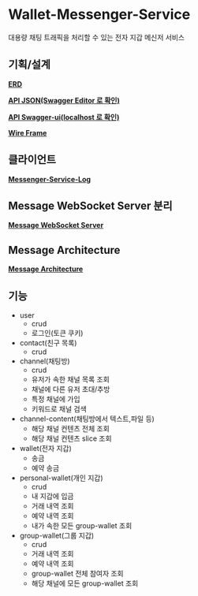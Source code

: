 # Wallet-Messenger-Service
대용량 채팅 트래픽을 처리할 수 있는 전자 지갑 메신저 서비스


## 기획/설계
[__ERD__](https://drive.google.com/file/d/1nBDsU-hqtFnShWmwQIzq7DGtEUvM4OBp/view?usp=sharing)

[__API JSON(Swagger Editor 로 확인)__](https://drive.google.com/file/d/1Hgo6lQtKiWRtMZcfOaxvvgNLZPNysiMy/view?usp=sharing)

[__API Swagger-ui(localhost 로 확인)__](http://localhost:8080/swagger-ui/index.html#/)

[__Wire Frame__](https://www.figma.com/file/vAopCC9aoIwLBkEUXbYimA/Wallet-Messenger-Service-WireFrame?type=design&mode=design&t=2ix1w3yDTcntv2pB-1)

## 클라이언트
[__Messenger-Service-Log__](https://github.com/cornpip/messenger-service-log)

## Message WebSocket Server 분리

[__Message WebSocket Server__](https://github.com/cornpip/message_kafka)

## Message Architecture
[__Message Architecture__](https://github.com/cornpip/message_architecture)

## 기능
+ user
  + crud
  + 로그인(토큰 쿠키)
+ contact(친구 목록)
  + crud
+ channel(채팅방)
  + crud
  + 유저가 속한 채널 목록 조회
  + 채널에 다른 유저 초대/추방
  + 특정 채널에 가입
  + 키워드로 채널 검색
+ channel-content(채팅방에서 텍스트,파일 등)
  + 해당 채널 컨텐츠 전체 조회
  + 해당 채널 컨텐츠 slice 조회
+ wallet(전자 지갑)
  + 송금
  + 예약 송금
+ personal-wallet(개인 지갑)
  + crud
  + 내 지갑에 입금
  + 거래 내역 조회
  + 예약 내역 조회
  + 내가 속한 모든 group-wallet 조회
+ group-wallet(그룹 지갑)
  + crud
  + 거래 내역 조회
  + 예약 내역 조회
  + group-wallet 전체 참여자 조회
  + 해당 채널에 모든 group-wallet 조회